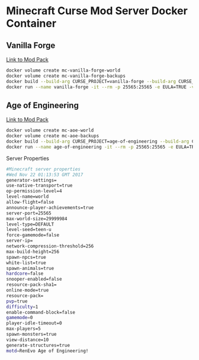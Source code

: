 Minecraft Curse Mod Server Docker Container
===========================================

## Vanilla Forge

[Link to Mod Pack](https://minecraft.curseforge.com/projects/vanilla-forge)

```bash
docker volume create mc-vanilla-forge-world
docker volume create mc-vanilla-forge-backups
docker build --build-arg CURSE_PROJECT=vanilla-forge --build-arg CURSE_PROJECT_VERSION=latest -t mc-vanilla-forge:latest .
docker run --name vanilla-forge -it --rm -p 25565:25565 -e EULA=TRUE -v mc-vanilla-forge-world:/home/minecraft/world -v mc-vanilla-forge-backups:/home/minecraft/backups mc-vanilla-forge:latest
```

## Age of Engineering

[Link to Mod Pack](https://minecraft.curseforge.com/projects/age-of-engineering)

```bash
docker volume create mc-aoe-world
docker volume create mc-aoe-backups
docker build --build-arg CURSE_PROJECT=age-of-engineering --build-arg CURSE_PROJECT_VERSION=latest -t mc-age-of-engineering:latest .
docker run --name age-of-engineering -it --rm -p 25565:25565 -e EULA=TRUE -e MEMORY=4G -v mc-aoe-world:/home/minecraft/world -v mc-aoe-backups:/home/minecraft/backups mc-age-of-engineering:latest
```

Server Properties
```bash
#Minecraft server properties
#Wed Nov 22 01:13:53 GMT 2017
generator-settings=
use-native-transport=true
op-permission-level=4
level-name=world
allow-flight=false
announce-player-achievements=true
server-port=25565
max-world-size=29999984
level-type=DEFAULT
level-seed=teen-u
force-gamemode=false
server-ip=
network-compression-threshold=256
max-build-height=256
spawn-npcs=true
white-list=true
spawn-animals=true
hardcore=false
snooper-enabled=false
resource-pack-sha1=
online-mode=true
resource-pack=
pvp=true
difficulty=1
enable-command-block=false
gamemode=0
player-idle-timeout=0
max-players=5
spawn-monsters=true
view-distance=10
generate-structures=true
motd=RenEvo Age of Engineering!
```